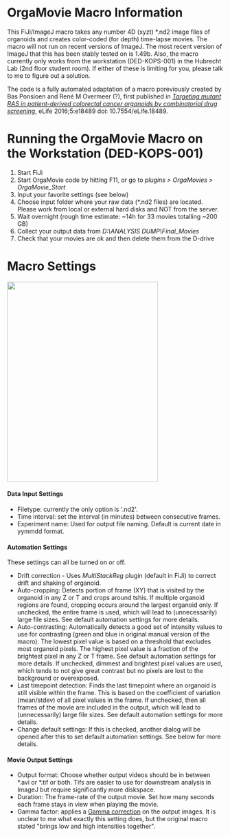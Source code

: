 # OrgaMovie Macro Information

This FiJi/ImageJ macro takes any number 4D (xyzt) \*.nd2 image files of organoids and creates color-coded (for depth) time-lapse movies.
The macro will not run on recent versions of ImageJ. The most recent version of ImageJ that this has been stably tested on is 1.49b. Also, the macro currently only works from the workstation (DED-KOPS-001) in the Hubrecht Lab (2nd floor student room). If either of these is limiting for you, please talk to me to figure out a solution.

The code is a fully automated adaptation of a macro poreviously created by Bas Ponsioen and  René M Overmeer (?), first published in _[Targeting mutant RAS in patient-derived colorectal cancer organoids by combinatorial drug screening](https://elifesciences.org/articles/18489)_, eLife 2016;5:e18489 doi: 10.7554/eLife.18489.

# Running the OrgaMovie Macro on the Workstation (DED-KOPS-001)

1) Start FiJi
2) Start OrgaMovie code by hitting F11, or go to _plugins > OrgaMovies > OrgaMovie_Start_
3) Input your favorite settings (see below)
4) Choose input folder where your raw data (\*.nd2 files) are located. Please work from local or external hard disks and NOT from the server. 
5) Wait overnight (rough time estimate: ~14h for 33 movies totalling ~200 GB)
6) Collect your output data from _D:\ANALYSIS DUMP\Final_Movies_
7) Check that your movies are ok and then delete them from the D-drive


# Macro Settings
<img src="https://user-images.githubusercontent.com/14219087/114019216-69930780-986e-11eb-8d59-3a0dcba45a97.PNG" width="351" height="465">

#### Data Input Settings
- Filetype: currently the only option is '.nd2'.
- Time interval: set the interval (in minutes) between consecutive frames.
- Experiment name: Used for output file naming. Default is current date in yymmdd format.
#### Automation Settings
These settings can all be turned on or off.
- Drift correction - Uses _MultiStackReg_ plugin (default in FiJi) to correct drift and shaking of organoid.
- Auto-cropping: Detects portion of frame (XY) that is visited by the organoid in any Z or T and crops around tshis. If multiple organoid regions are found, cropping occurs around the largest organoid only. If unchecked, the entire frame is used, which will lead to (unnecessarily) large file sizes. See default automation settings for more details.
- Auto-contrasting: Automatically detects a good set of intensity values to use for contrasting (green and blue in original manual version of the macro). The lowest pixel value is based on a threshold that excludes most organoid pixels. The highest pixel value is a fraction of the brightest pixel in any Z or T frame. See default automation settings for more details. If unchecked, dimmest and brightest pixel values are used, which tends to not give great contrast but no pixels are lost to the background or overexposed. 
- Last timepoint detection: Finds the last timepoint where an organoid is still visible within the frame. This is based on the coefficient of variation (mean/stdev) of all pixel values in the frame. If unchecked, then all frames of the movie are included in the output, which will lead to (unnecessarily) large file sizes. See default automation settings for more details.
- Change default settings: If this is checked, another dialog will be opened after this to set default automation settings. See below for more details.
#### Movie Output Settings
- Output format: Choose whether output videos should be in between \*.avi or \*.tif or both. Tifs are easier to use for downstream analysis in ImageJ but require significantly more diskspace.
- Duration: The frame-rate of the output movie. Set how many seconds each frame stays in view when playing the movie.
- Gamma factor: applies a [Gamma correction](https://en.wikipedia.org/wiki/Gamma_correction) on the output images. It is unclear to me what exactly this setting does, but the original macro stated "brings low and high intensities together".








